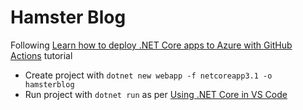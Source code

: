  # Hamster Blog

 Following [Learn how to deploy .NET Core apps to Azure with GitHub Actions](https://docs.microsoft.com/en-us/shows/Azure-Friday/Learn-how-to-deploy-NET-Core-apps-to-Azure-with-GitHub-Actions) tutorial
 - Create project with `dotnet new webapp -f netcoreapp3.1 -o hamsterblog` 
 - Run project with `dotnet run` as per [Using .NET Core in VS Code](https://code.visualstudio.com/docs/languages/dotnet)